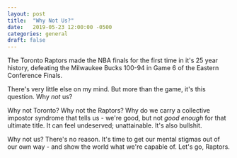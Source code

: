 ```yaml
---
layout: post
title:  "Why Not Us?"
date:   2019-05-23 12:00:00 -0500
categories: general 
draft: false
--- 
```


The Toronto Raptors made the NBA finals for the first time in it's 25 year history, defeating the Milwaukee Bucks 100-94 in Game 6 of the Eastern Conference Finals. 

There's very little else on my mind. But more than the game, it's this question. Why _not_ us?

Why not Toronto? Why not the Raptors? Why do we carry a collective impostor syndrome that tells us - we're good, but not _good enough_ for that ultimate title. It can feel undeserved; unattainable. It's also bullshit. 

Why not us? There's no reason. It's time to get our mental stigmas out of our own way - and show the world what we're capable of. Let's go, Raptors.